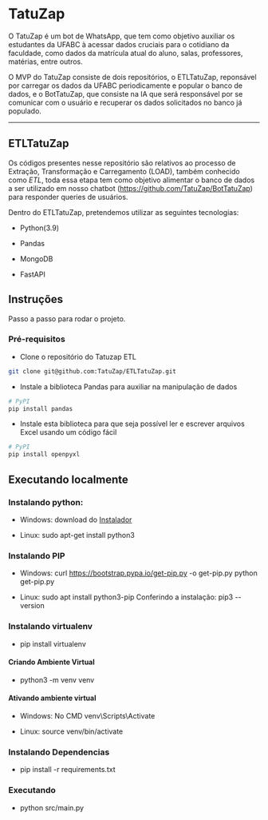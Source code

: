 # TatuZap

O TatuZap é um bot de WhatsApp, que tem como objetivo auxiliar os estudantes da UFABC à acessar dados cruciais para o cotidiano da faculdade, como dados da matrícula atual do aluno, salas, professores, matérias, entre outros.

O MVP do TatuZap consiste de dois repositórios, o ETLTatuZap, reponsável por carregar os dados da UFABC periodicamente e popular o banco de dados, e o BotTatuZap, que consiste na IA que será responsável por se comunicar com o usuário e recuperar os dados solicitados no banco já populado.

<hr />

## ETLTatuZap

Os códigos presentes nesse repositório são relativos ao processo de Extração, Transformação e Carregamento (LOAD), também conhecido como *ETL*, toda essa etapa tem como objetivo alimentar o banco de dados a ser utilizado em nosso chatbot (https://github.com/TatuZap/BotTatuZap) para responder queries de usuários.

Dentro do ETLTatuZap, pretendemos utilizar as seguintes tecnologias:

* Python(3.9)

* Pandas

* MongoDB

* FastAPI

## Instruções
Passo a passo para rodar o projeto.


### Pré-requisitos
- Clone o repositório do Tatuzap ETL
```sh
git clone git@github.com:TatuZap/ETLTatuZap.git
```

- Instale a biblioteca Pandas para auxiliar na manipulação de dados
```sh
# PyPI
pip install pandas
```

- Instale esta biblioteca para que seja possível ler e escrever arquivos Excel usando um código fácil
```sh
# PyPI
pip install openpyxl
```

## Executando localmente

### Instalando python:

- Windows: download do [Instalador](https://www.python.org/downloads/)

- Linux: sudo apt-get install python3

### Instalando PIP 

- Windows: curl https://bootstrap.pypa.io/get-pip.py -o get-pip.py
         python get-pip.py
         
- Linux: sudo apt install python3-pip
Conferindo a instalação: pip3 --version

### Instalando virtualenv

- pip install virtualenv

#### Criando Ambiente Virtual

- python3 -m venv venv

#### Ativando ambiente virtual

- Windows: No CMD venv\Scripts\Activate 

- Linux: source venv/bin/activate

### Instalando Dependencias

- pip install -r requirements.txt

### Executando

- python src/main.py

